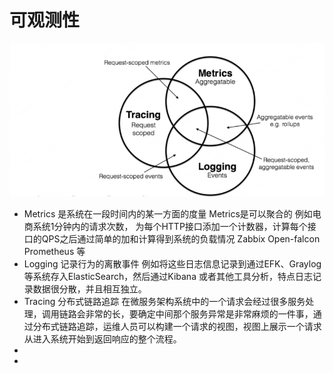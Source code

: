 # 可观测性
![alt text](../images/observability.png)
- Metrics 是系统在一段时间内的某一方面的度量  Metrics是可以聚合的
   例如电商系统1分钟内的请求次数， 为每个HTTP接口添加一个计数器，计算每个接口的QPS之后通过简单的加和计算得到系统的负载情况
  Zabbix  Open-falcon Prometheus 等
- Logging 记录行为的离散事件
   例如将这些日志信息记录到通过EFK、Graylog等系统存入ElasticSearch，然后通过Kibana 或者其他工具分析，特点日志记录数据很分散，并且相互独立。
- Tracing  分布式链路追踪
   在微服务架构系统中的一个请求会经过很多服务处理，调用链路会非常的长，要确定中间那个服务异常是非常麻烦的一件事，通过分布式链路追踪，运维人员可以构建一个请求的视图，视图上展示一个请求从进入系统开始到返回响应的整个流程。
- 
- 

